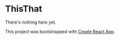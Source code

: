 # ThisThat
There's nothing here yet. 


This project was bootstrapped with [Create React App](https://github.com/facebookincubator/create-react-app).

